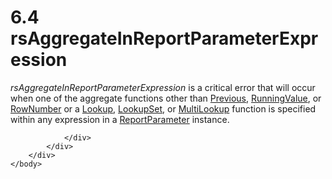 <html dir="LTR" xmlns:mshelp="http://msdn.microsoft.com/mshelp" xmlns:ddue="http://ddue.schemas.microsoft.com/authoring/2003/5" xmlns:xlink="http://www.w3.org/1999/xlink" xmlns:tool="http://www.microsoft.com/tooltip">
    <head>
        <meta http-equiv="Content-Type" content="text/html; CHARSET=utf-8"></meta>
        <meta name="save" content="history"></meta>
        <title>6.4 rsAggregateInReportParameterExpression</title>
        <xml>
            <mshelp:toctitle title="6.4 rsAggregateInReportParameterExpression"></mshelp:toctitle>
            <mshelp:rltitle title="[MS-RDL]: rsAggregateInReportParameterExpression"></mshelp:rltitle>
            <mshelp:keyword index="A" term="154d1349-365c-4b74-9d96-de7732a7d9cf"></mshelp:keyword>
            <mshelp:attr name="DCSext.ContentType" value="open specification"></mshelp:attr>
            <mshelp:attr name="AssetID" value="154d1349-365c-4b74-9d96-de7732a7d9cf"></mshelp:attr>
            <mshelp:attr name="TopicType" value="kbRef"></mshelp:attr>
            <mshelp:attr name="DCSext.Title" value="[MS-RDL]: rsAggregateInReportParameterExpression" />
        </xml>
    </head>
    <body>
        <div id="header">
            <h1 class="heading">6.4 rsAggregateInReportParameterExpression</h1>
        </div>
        <div id="mainSection">
            <div id="mainBody">
                <div id="allHistory" class="saveHistory"></div>
                <div id="sectionSection0" class="section" name="collapseableSection">
                    

<p><i>rsAggregateInReportParameterExpression</i> is a critical
error that will occur when one of the aggregate functions other than <a href="3e1da2a1-547f-4b00-b88e-62847bea3419.md">Previous</a>, <a href="d87b6538-477f-4292-a3dd-a5774142bec6.md">RunningValue</a>, or <a href="5246ac2c-9de7-42a2-9b5a-73484f9fe73b.md">RowNumber</a> or a <a href="f7cfa0a3-695f-496c-ac72-e4f865e2803a.md">Lookup</a>, <a href="def44c38-e9cc-449b-87fc-72a95ef1c8fb.md">LookupSet</a>, or <a href="5b2699f6-8b46-40d7-9a92-0d23132d3d08.md">MultiLookup</a> function is
specified within any expression in a <a href="7c3f4c83-9172-48db-94c1-693295c5d623.md">ReportParameter</a> instance. </p>


                </div>
            </div>
        </div>
    </body>
</html>